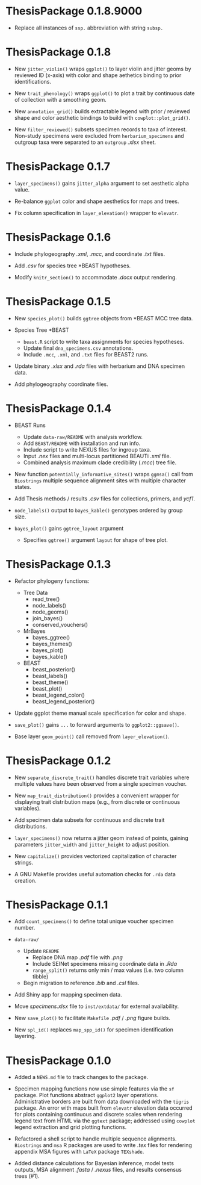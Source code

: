 # ThesisPackage 0.1.8.9000

* Replace all instances of `ssp.` abbreviation with string `subsp.`

# ThesisPackage 0.1.8

* New `jitter_violin()` wraps `ggplot()` to layer violin and jitter geoms
  by reviewed ID (x-axis) with color and shape aethetics binding to
  prior identifications.

* New `trait_phenology()` wraps `ggplot()` to plot a trait by continuous date
  of collection with a smoothing geom.

* New `annotation_grid()` builds extractable legend with prior / reviewed 
  shape and color aesthetic bindings to build with `cowplot::plot_grid()`.

* New `filter_reviewed()` subsets specimen records to taxa of interest.
  Non-study specimens were excluded from `herbarium_specimens` and
  outgroup taxa were separated to an `outgroup` *.xlsx* sheet.

# ThesisPackage 0.1.7

* `layer_specimens()` gains `jitter_alpha` argument to set aesthetic alpha value.

* Re-balance `ggplot` color and shape aesthetics for maps and trees.

* Fix column specification in `layer_elevation()` wrapper to `elevatr`.

# ThesisPackage 0.1.6

* Include phylogeography *.xml*, *.mcc*, and coordinate *.txt* files.

* Add *.csv* for species tree \*BEAST hypotheses.

* Modify `knitr_section()` to accommodate *.docx* output rendering.

# ThesisPackage 0.1.5

* New `species_plot()` builds `ggtree` objects from *BEAST MCC tree data.

* Species Tree *BEAST
    * `beast.R` script to write taxa assignments for species hypotheses.
    * Update final `dna_specimens.csv` annotations.
    * Include `.mcc`, `.xml`, and `.txt` files for BEAST2 runs.

* Update binary *.xlsx* and *.rda* files with herbarium and DNA specimen data.

* Add phylogeography coordinate files.

# ThesisPackage 0.1.4

* BEAST Runs
    * Update `data-raw/README` with analysis workflow.
    * Add `BEAST/README` with installation and run info.
    * Include script to write NEXUS files for ingroup taxa.
    * Input *.nex* files and multi-locus partitioned BEAUTi *.xml* file.
    * Combined analysis maximum clade credibility (*.mcc*) tree file.


* New function `potentially_informative_sites()` wraps `ggmsa()` call from
  `Biostrings` multiple sequence alignment sites with multiple character states.

* Add Thesis methods / results *.csv* files for collections, primers, and *ycf1*.

* `node_labels()` output to `bayes_kable()` genotypes ordered by group size.


* `bayes_plot()` gains `ggtree_layout` argument
    - Specifies `ggtree()` argument `layout` for shape of tree plot.

# ThesisPackage 0.1.3

* Refactor phylogeny functions:
    - Tree Data
        - read_tree()
        - node_labels()
        - node_geoms()
        - join_bayes()
        - conserved_vouchers()
    - MrBayes
        - bayes_ggtree()
        - bayes_themes()
        - bayes_plot()
        - bayes_kable()
    - BEAST
        - beast_posterior()
        - beast_labels()
        - beast_theme()
        - beast_plot()
        - beast_legend_color()
        - beast_legend_posterior()

* Update ggplot theme manual scale specification for color and shape.

* `save_plot()` gains `...` to forward arguments to `ggplot2::ggsave()`.

* Base layer `geom_point()` call removed from `layer_elevation()`.

# ThesisPackage 0.1.2

* New `separate_discrete_trait()` handles discrete trait variables where
  multiple values have been observed from a single specimen voucher.

* New `map_trait_distribution()` provides a convenient wrapper for displaying
  trait distribution maps (e.g., from discrete or continuous variables).

* Add specimen data subsets for continuous and discrete trait distributions.

* `layer_specimens()` now returns a jitter geom instead of points, gaining
  parameters `jitter_width` and `jitter_height` to adjust position.

* New `capitalize()` provides vectorized capitalization of character strings.

* A GNU Makefile provides useful automation checks for `.rda` data creation.

# ThesisPackage 0.1.1

* Add `count_specimens()` to define total unique voucher specimen number.

* `data-raw/`
  - Update `README`
    - Replace DNA map *.pdf* file with *.png*
    - Include SEINet specimens missing coordinate data in *.Rda*
    - `range_split()` returns only min / max values (i.e. two column tibble)
  - Begin migration to reference *.bib* and *.csl* files.

* Add Shiny app for mapping specimen data.

* Move *specimens.xlsx* file to `inst/extdata/` for external availability.

* New `save_plot()` to facilitate `Makefile` *.pdf* / *.png* figure builds.

* New `spl_id()` replaces `map_spp_id()` for specimen identification layering.

# ThesisPackage 0.1.0

* Added a `NEWS.md` file to track changes to the package.

* Specimen mapping functions now use simple features via the `sf` package.
  Plot functions abstract `ggplot2` layer operations. Administrative borders
  are built from data downloaded with the `tigris` package. An error with
  maps built from `elevatr` elevation data occurred for plots containing
  continuous and discrete scales when rendering legend text from HTML via
  the `ggtext` package; addressed using `cowplot` legend extraction and
  grid plotting functions.

* Refactored a shell script to handle multiple sequence alignments.
  `Biostrings` and `msa` R packages are used to write *.tex* files for rendering
  appendix MSA figures with `LaTeX` package `TEXshade`.

* Added distance calculations for Bayesian inference, model tests outputs,
  MSA alignment *.fasta* / *.nexus* files, and results consensus trees (#1).
